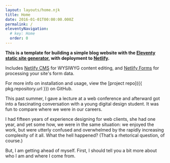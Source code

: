 ```yaml
---
layout: layouts/home.njk
title: Home
date: 2016-01-01T00:00:00.000Z
permalink: /
eleventyNavigation:
  # key: Home
  order: 0
---
```

**This is a template for building a simple blog website with the [Eleventy static site generator](https://www.11ty.io), with deployment to [Netlify](https://www.netlify.com).**

Includes [Netlify CMS](https://www.netlifycms.org) for WYSIWYG content editing, and [Netlify Forms](https://www.netlify.com/docs/form-handling) for processing your site's form data.

For more info on installation and usage, view the [project repo]({{ pkg.repository.url }}) on GitHub.

This past summer, I gave a lecture at a web conference and afterward got into a fascinating conversation with a young digital design student. It was fun to compare where we were in our careers.

I had fifteen years of experience designing for web clients, she had one year, and yet some how, we were in the same situation: we enjoyed the work, but were utterly confused and overwhelmed by the rapidly increasing complexity of it all. What the hell happened? (That’s a rhetorical question, of course.)

But, I am getting ahead of myself. First, I should tell you a bit more about who I am and where I come from.